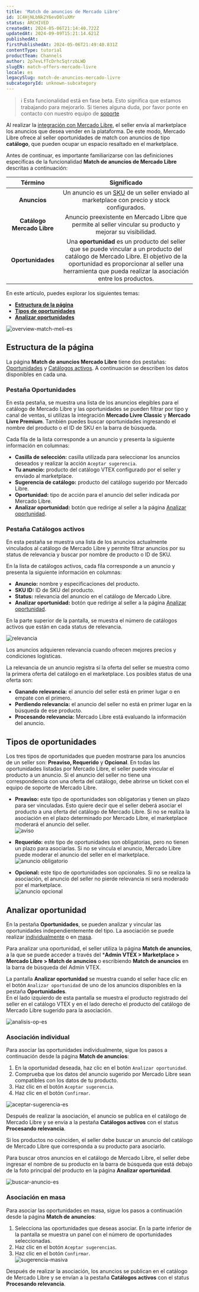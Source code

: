 ```yaml
---
title: 'Match de anuncios de Mercado Libre'
id: 1C4HjNLbNk2Y6evD0luXMr
status: ARCHIVED
createdAt: 2024-05-06T21:14:40.722Z
updatedAt: 2024-09-09T15:21:14.621Z
publishedAt: 
firstPublishedAt: 2024-05-06T21:49:40.831Z
contentType: tutorial
productTeam: Channels
author: 2p7evLfTcDrhc5qtrzbLWD
slugEN: match-offers-mercado-livre
locale: es
legacySlug: match-de-anuncios-mercado-livre
subcategoryId: unknown-subcategory
---
```


>ℹ️ Esta funcionalidad está en fase beta. Esto significa que estamos trabajando para mejorarlo. Si tienes alguna duda, por favor ponte en contacto con nuestro equipo de [soporte](https://vtexhelp.zendesk.com/auth/v2/login/signin?return_to=https%3A%2F%2Fsupport.vtex.com%2Fhc%2Fpt-br%2Frequests&theme=hc&locale=pt-br&brand_id=144968&auth_origin=144968%2Ctrue%2Ctrue)  

Al realizar la [integración con Mercado Libre](https://help.vtex.com/es/tracks/configurar-integracao-do-mercado-livre--2YfvI3Jxe0CGIKoWIGQEIq), el seller envía al marketplace los anuncios que desea vender en la plataforma. De este modo, Mercado Libre ofrece al seller oportunidades de match con anuncios de tipo **catálogo**, que pueden ocupar un espacio resaltado en el marketplace.

Antes de continuar, es importante familiarizarse con las definiciones específicas de la funcionalidad **Match de anuncios de Mercado Libre** descritas a continuación:  

| **Término** | **Significado** |
|:---:|:---:|
| **Anuncios** | Un anuncio es un [SKU](https://help.vtex.com/es/tracks/catalogo-101--5AF0XfnjfWeopIFBgs3LIQ/3mJbIqMlz6oKDmyZ2bKJoA) de un seller enviado al marketplace con precio y stock configurados. |
| **Catálogo Mercado Libre** | Anuncio preexistente en Mercado Libre que permite al seller vincular su producto y mejorar su visibilidad. |
| **Oportunidades** | Una **oportunidad** es un producto del seller que se puede vincular a un producto del catálogo de Mercado Libre. El objetivo de la oportunidad es proporcionar al seller una herramienta que pueda realizar la asociación entre los productos. |

En este artículo, puedes explorar los siguientes temas:  

- [**Estructura de la página**](#estructura-de-la-pagina)  
- [**Tipos de oportunidades**](#tipos-de-oportunidades)  
- [**Analizar oportunidades**](#analizar-oportunidad)  

![overview-match-meli-es](https://images.ctfassets.net/alneenqid6w5/7hIgYNJ31ttYzsgyufAnbc/9d952bf0fd03b4c836b1dfcbbb394322/overview-match-meli-es.png)

## Estructura de la página

La página **Match de anuncios Mercado Libre** tiene dos pestañas: [Oportunidades](#pestana-oportunidades) y [Catálogos activos](#pestana-catalogos-activos). A continuación se describen los datos disponibles en cada una.  

### Pestaña Oportunidades

En esta pestaña, se muestra una lista de los anuncios elegibles para el catálogo de Mercado Libre y las oportunidades se pueden filtrar por tipo y canal de ventas, si utilizas la integración **Mercado Livre Classic** y **Mercado Livre Premium**. También puedes buscar oportunidades ingresando el nombre del producto o el ID de SKU en la barra de búsqueda.  

Cada fila de la lista corresponde a un anuncio y presenta la siguiente información en columnas:  

- **Casilla de selección:** casilla utilizada para seleccionar los anuncios deseados y realizar la acción `Aceptar sugerencia`.  
- **Tu anuncio:** producto del catálogo VTEX configurado por el seller y enviado al marketplace.  
- **Sugerencia de catálogo:** producto del catálogo sugerido por Mercado Libre.  
- **Oportunidad:** tipo de acción para el anuncio del seller indicada por Mercado Libre.  
- **Analizar oportunidad:** botón que redirige al seller a la página [Analizar oportunidad](#analizar-oportunidad).  

### Pestaña Catálogos activos

En esta pestaña se muestra una lista de los anuncios actualmente vinculados al catálogo de Mercado Libre y permite filtrar anuncios por su status de relevancia y buscar por nombre de producto o ID de SKU.  

En la lista de catálogos activos, cada fila corresponde a un anuncio y presenta la siguiente información en columnas:  

- **Anuncio:** nombre y especificaciones del producto.  
- **SKU ID:** ID de SKU del producto.  
- **Status:** relevancia del anuncio en el catálogo de Mercado Libre.  
- **Analizar oportunidad:** botón que redirige al seller a la página [Analizar oportunidad](#analizar-oportunidad).  

En la parte superior de la pantalla, se muestra el número de catálogos activos que están en cada status de relevancia.  

![relevancia](//images.ctfassets.net/alneenqid6w5/4ktn7U1Dbqt7AhwdK1gtGn/3749ff23cf3e871dd8ae50941f806ae1/relevancia-pt.png)

<div class=”alert alert-info>
Los anuncios adquieren relevancia cuando ofrecen mejores precios y condiciones logísticas.
</div>

La relevancia de un anuncio registra si la oferta del seller se muestra como la primera oferta del catálogo en el marketplace. Los posibles status de una oferta son:  

- **Ganando relevancia:** el anuncio del seller está en primer lugar o en empate con el primero.  
- **Perdiendo relevancia:** el anuncio del seller no está en primer lugar en la búsqueda de ese producto.  
- **Procesando relevancia:** Mercado Libre está evaluando la información del anuncio.  

## Tipos de oportunidades

Los tres tipos de oportunidades que pueden mostrarse para los anuncios de un seller son: **Preaviso, Requerido** y **Opcional**. En todas las oportunidades listadas por Mercado Libre, el seller puede vincular el producto a un anuncio. Si el anuncio del seller no tiene una correspondencia con una oferta del catálogo, debe abrirse un ticket con el equipo de soporte de Mercado Libre.  

- **Preaviso:** este tipo de oportunidades son obligatorias y tienen un plazo para ser vinculadas. Esto quiere decir que el seller deberá asociar el producto a una oferta del catálogo de Mercado Libre. Si no se realiza la asociación en el plazo determinado por Mercado Libre, el marketplace moderará el anuncio del seller.  
![aviso](//images.ctfassets.net/alneenqid6w5/ZuWyKDvUpqIS4BEUzdnnd/3cc4b009ff17e214ac5f6914b680ae2c/Captura_de_tela_2024-04-30_184708.png)

- **Requerido:** este tipo de oportunidades son obligatorias, pero no tienen un plazo para asociarlas. Si no se vincula el anuncio, Mercado Libre puede moderar el anuncio del seller en el marketplace.  
![anuncio obligatorio](//images.ctfassets.net/alneenqid6w5/62kOh7xJ7zOxc8StS33BA/b12e5711b67e4597a5161cf676e69c15/obrigatorio-pt.png)

- **Opcional:** este tipo de oportunidades son opcionales. Si no se realiza la asociación, el anuncio del seller no pierde relevancia ni será moderado por el marketplace.  
![anuncio opcional](//images.ctfassets.net/alneenqid6w5/3Df2PgW8zBl7GKh32W0L07/c6ef9e482d18a074a5e93dc9e9e93204/opcional-pt.png)

## Analizar oportunidad

En la pestaña **Oportunidades**, se pueden analizar y vincular las oportunidades independientemente del tipo. La asociación se puede realizar [individualmente](#asociacion-individual) o en [masa](#asociacion-en-masa).

Para analizar una oportunidad, el seller utiliza la página **Match de anuncios**, a la que se puede acceder a través del ***Admin VTEX > Marketplace > Mercado Libre > Match de anuncios** o escribiendo **Match de anuncios** en la barra de búsqueda del Admin VTEX.  

La pantalla **Analizar oportunidad** se muestra cuando el seller hace clic en el botón `Analizar oportunidad` de uno de los anuncios disponibles en la pestaña **Oportunidades**.  
En el lado izquierdo de esta pantalla se muestra el producto registrado del seller en el catálogo VTEX y en el lado derecho el producto del catálogo de Mercado Libre sugerido para la asociación.  

![analisis-op-es](//images.ctfassets.net/alneenqid6w5/79EgKpmRxwlWvMUzaERmk4/81c240d9344d752a7899fbea6db05386/analisis-op-es.png)

### Asociación individual

Para asociar las oportunidades individualmente, sigue los pasos a continuación desde la página **Match de anuncios**:  

1. En la oportunidad deseada, haz clic en el botón `Analizar oportunidad`.  
2. Comprueba que los datos del anuncio sugerido por Mercado Libre sean compatibles con los datos de tu producto.  
3. Haz clic en el botón `Aceptar sugerencia`.  
4. Haz clic en el botón `Confirmar`.  

![aceptar-sugerencia-es](//images.ctfassets.net/alneenqid6w5/7dH1vRXEHyXBMSOr3IaehY/a92d8f22df4f46a88c7b9f318cfc021f/aceitar-sugestao-es.png)

Después de realizar la asociación, el anuncio se publica en el catálogo de Mercado Libre y se envía a la pestaña **Catálogos activos** con el status **Procesando relevancia**.  

Si los productos no coinciden, el seller debe buscar un anuncio del catálogo de Mercado Libre que corresponda a su producto para asociarlo.  

Para buscar otros anuncios en el catálogo de Mercado Libre, el seller debe ingresar el nombre de su producto en la barra de búsqueda que está debajo de la foto principal del producto en la página **Analizar oportunidad**.  

![buscar-anuncio-es](//images.ctfassets.net/alneenqid6w5/5xdQ2BlXl6KgQq2Y6fvD2N/1743dea4202a97bce096751459997a2d/buscar-anuncio-es.png)

### Asociación en masa

Para asociar las oportunidades en masa, sigue los pasos a continuación desde la página **Match de anuncios**:  

1. Selecciona las oportunidades que deseas asociar. En la parte inferior de la pantalla se muestra un panel con el número de oportunidades seleccionadas.  
2. Haz clic en el botón `Aceptar sugerencias`.  
3. Haz clic en el botón `Confirmar`.  
![sugerencia-masiva](//images.ctfassets.net/alneenqid6w5/52VZCcnHAOMdyA1GWrFpH/982157da7e94b3b5dd80e171d5090c61/sugestao-massiva-pt.png)

Después de realizar la asociación, los anuncios se publican en el catálogo de Mercado Libre y se envían a la pestaña **Catálogos activos** con el status **Procesando relevancia**.  
